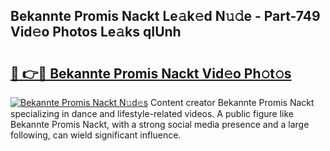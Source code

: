 ## Bekannte Promis Nackt Le𝚊k𝚎d N𝚞𝚍e - Part-749 Vid𝚎o Photos Le𝚊ks qIUnh

# <h2><a href="http://fb3j4pz.evod.top/?m=Bekannte+Promis+Nackt">🔗 👉🔴 Bekannte Promis Nackt Vid𝚎o Ph𝚘t𝚘s</a></h2>

[![Bekannte Promis Nackt N𝚞d𝚎s](https://i.imgur.com/8V9OHl7.gif)](http://fb3j4pz.evod.top/?m=Bekannte+Promis+Nackt)
Content creator Bekannte Promis Nackt specializing in dance and lifestyle-related videos. A public figure like Bekannte Promis Nackt, with a strong social media presence and a large following, can wield significant influence. 
